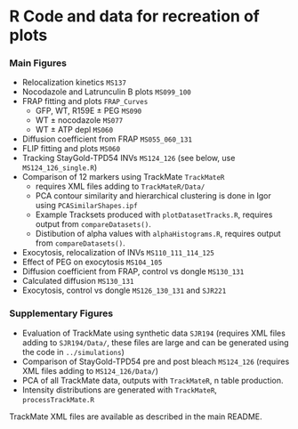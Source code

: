 # R Code and data for recreation of plots

### Main Figures

- Relocalization kinetics `MS137`
- Nocodazole and Latrunculin B plots `MS099_100`
- FRAP fitting and plots `FRAP_Curves`
	- GFP, WT, R159E ± PEG `MS090`
	- WT ± nocodazole `MS077`
	- WT ± ATP depl `MS060` 
- Diffusion coefficient from FRAP `MS055_060_131`
- FLIP fitting and plots `MS060`
- Tracking StayGold-TPD54 INVs `MS124_126` (see below, use `MS124_126_single.R`)
- Comparison of 12 markers using TrackMate `TrackMateR`
	- requires XML files adding to `TrackMateR/Data/`
	- PCA contour similarity and hierarchical clustering is done in Igor using `PCASimilarShapes.ipf`
	- Example Tracksets produced with `plotDatasetTracks.R`, requires output from `compareDatasets()`.
	- Distibution of alpha values with `alphaHistograms.R`, requires output from `compareDatasets()`.
- Exocytosis, relocalization of INVs `MS110_111_114_125` 
- Effect of PEG on exocytosis `MS104_105`
- Diffusion coefficient from FRAP, control vs dongle `MS130_131`
- Calculated diffusion `MS130_131`
- Exocytosis, control vs dongle `MS126_130_131` and `SJR221`

### Supplementary Figures

- Evaluation of TrackMate using synthetic data `SJR194` (requires XML files adding to `SJR194/Data/`, these files are large and can be generated using the code in `../simulations`)
- Comparison of StayGold-TPD54 pre and post bleach `MS124_126` (requires XML files adding to `MS124_126/Data/`)
- PCA of all TrackMate data, outputs with `TrackMateR`, n table production.
- Intensity distributions are generated with `TrackMateR`, `processTrackMate.R`

TrackMate XML files are available as described in the main README.